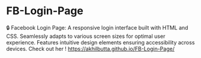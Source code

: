 # FB-Login-Page
🔒 Facebook Login Page: A responsive login interface built with HTML and CSS. Seamlessly adapts to various screen sizes for optimal user experience. Features intuitive design elements ensuring accessibility across devices. 
Check out her ! https://akhilbutta.github.io/FB-Login-Page/
